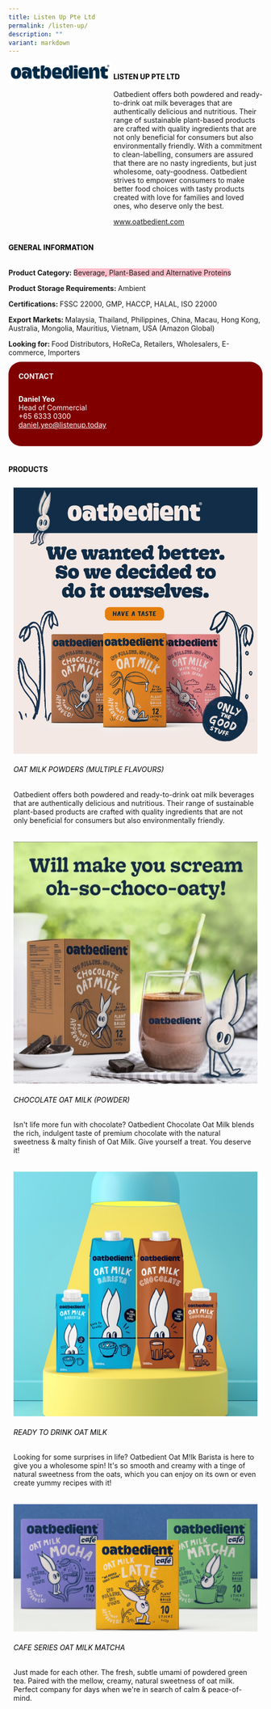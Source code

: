 ```yaml
---
title: Listen Up Pte Ltd
permalink: /listen-up/
description: ""
variant: markdown
---
```

<div class="flex-paragraph">
	<div style="display: flex; flex-wrap: wrap;" class="flex-container">
		<div style="flex: 1 1 40%; display: block;" class="card sgds">
			<img src="/images/Listen%20Up/listen_up_logo.png">
		</div>
		<div style="flex: 1 1 58%; display: block; margin-left: 3px" class="card-sgds">
			<h4 style="text-transform: uppercase; color: black;"><b>Listen Up Pte Ltd</b></h4>
			<p>Oatbedient offers both powdered and ready-to-drink oat milk beverages that are authentically delicious and nutritious. Their range of sustainable plant-based products are crafted with quality ingredients that are not only beneficial for consumers but also environmentally friendly. With a commitment to clean-labelling, consumers are assured that there are no nasty ingredients, but just wholesome, oaty-goodness. Oatbedient strives to empower consumers to make better food choices with tasty products created with love for families and loved ones, who deserve only the best.</p>
			<p><a target="_blank" href="https://www.oatbedient.com">www.oatbedient.com</a></p>
		</div>
	</div>
</div>

<h4 style="text-transform: uppercase; color: black;">
	<b>General Information</b>
</h4>
<div style="display: flex; flex-wrap: wrap;" class="flex-container">
	<div style="flex: 1 1 65%; display: block; align-self: stretch" class="card sgds">
		<div class="flex-paragraph">
			<p>
				<b>Product Category: </b>
				<span style="background-color: pink; border-radius: 10px;">Beverage, Plant-Based and Alternative Proteins</span>
			</p>
			<p>
				<b>Product Storage Requirements: </b>Ambient
			</p>
			<p>
				<b>Certifications: </b>FSSC 22000, GMP, HACCP, HALAL, ISO 22000
			</p>
			<p>
				<b>Export Markets: </b>Malaysia, Thailand, Philippines, China, Macau, Hong Kong, Australia, Mongolia, Mauritius, Vietnam, USA (Amazon Global)
			</p>
			<p style="margin-bottom: 10px;">
				<b>Looking for: </b>Food Distributors, HoReCa, Retailers, Wholesalers, E-commerce, Importers
			</p>
		</div>
	</div>
	<div style="flex: 1 1 35%; padding: 10px; display: block; background-color: maroon; border-radius: 25px; align-self: center;" class="card sgds">
		<h4 style="color: white; margin-top: 10px; margin-left: 10px;">CONTACT</h4>
		<div class="flex-paragraph">
			<p style="padding: 10px; color: white;">
				<b>Daniel Yeo</b>
				<br>Head of Commercial<br>+65 6333 0300<br>
				<a style="color: white;" href="mailto:daniel.yeo@listenup.today">daniel.yeo@listenup.today</a>
			</p>
		</div>
	</div>
</div>
<br>
<h4 style="text-transform: uppercase; color: black;">
	<b>Products</b>
</h4>
<div style="display: flex; flex-wrap: wrap;">
	<div style="flex: 1 1 47%; margin: 10px; display: block;" class="card sgds">
		<div style="display: block;" class="flex-image">
			<img src="/images/Listen%20Up/listen_up_product_01.jpg">
		</div>
		<div class="flex-paragraph">
			<h6 style="text-transform: uppercase; color: black;">Oat Milk Powders (Multiple Flavours)</h6>
			<p>Oatbedient offers both powdered and ready-to-drink oat milk beverages that are authentically delicious and nutritious. Their range of sustainable plant-based products are crafted with quality ingredients that are not only beneficial for consumers but also environmentally friendly.</p>
		</div>
	</div>
	<div style="flex: 1 1 47%; margin: 10px; display: block;" class="card sgds">
		<div style="display: block;" class="flex-image">
			<img src="/images/Listen%20Up/listen_up_product_02.jpg">
		</div>
		<div class="flex-paragraph">
			<h6 style="text-transform: uppercase; color: black;">Chocolate Oat Milk (Powder)</h6>
			<p>Isn't life more fun with chocolate? Oatbedient Chocolate Oat Milk blends the rich, indulgent taste of premium chocolate with the natural sweetness &amp; malty finish of Oat Milk. Give yourself a treat. You deserve it!</p>
		</div>
	</div>
	<div style="flex: 1 1 47%; margin: 10px; display: block;" class="card sgds">
		<div style="display: block;" class="flex-image">
			<img src="/images/Listen%20Up/listen_up_product_03.jpg">
		</div>
		<div class="flex-paragraph">
			<h6 style="text-transform: uppercase; color: black;">Ready To Drink Oat Milk</h6>
			<p>Looking for some surprises in life? Oatbedient Oat M!lk Barista is here to give you a wholesome spin! It's so smooth and creamy with a tinge of natural sweetness from the oats, which you can enjoy on its own or even create yummy recipes with it!</p>
		</div>
	</div>
	<div style="flex: 1 1 47%; margin: 10px; display: block;" class="card sgds">
		<div style="display: block;" class="flex-image">
			<img src="/images/Listen%20Up/listen_up_product_04.jpg">
		</div>
		<div class="flex-paragraph">
			<h6 style="text-transform: uppercase; color: black;">Cafe Series Oat Milk Matcha</h6>
			<p>Just made for each other. The fresh, subtle umami of powdered green tea. Paired with the mellow, creamy, natural sweetness of oat milk. Perfect company for days when we're in search of calm &amp; peace-of-mind.</p>
		</div>
	</div>
</div>